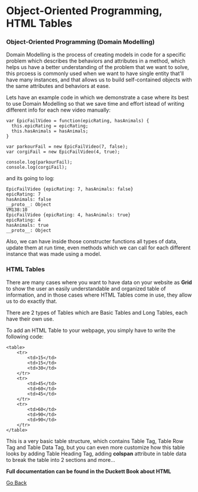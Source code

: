 # Object-Oriented Programming, HTML Tables


### Object-Oriented Programming (Domain Modelling)

Domain Modelling is the process of creating models in code for a specific problem which describes the behaviors and attributes in a method, which helps us have a better understanding of the problem that we want to solve, this prcoess is commonly used when we want to have single entity that'll have many instances, and that allows us to build self-contained objects with the same attributes and behaviors at ease.


Lets have an example code in which we demonstrate a case where its best to use Domain Modelling so that we save time and effort istead of writing different info for each new video manually:

```
var EpicFailVideo = function(epicRating, hasAnimals) {
  this.epicRating = epicRating;
  this.hasAnimals = hasAnimals;
}

var parkourFail = new EpicFailVideo(7, false);
var corgiFail = new EpicFailVideo(4, true);

console.log(parkourFail);
console.log(corgiFail);
```
and its going to log:
```
EpicFailVideo {epicRating: 7, hasAnimals: false}
epicRating: 7
hasAnimals: false
__proto__: Object
VM138:10 
EpicFailVideo {epicRating: 4, hasAnimals: true}
epicRating: 4
hasAnimals: true
__proto__: Object
```
Also, we can have inside those constructer functions all types of data, update them at run time, even methods which we can call for each different instance that was made using a model.


### HTML Tables


There are many cases where you want to have data on your website as **Grid** to show the user an easily understandable and organized table of information, and in those cases where HTML Tables come in use, they allow us to do exactly that.

There are 2 types of Tables which are Basic Tables and Long Tables, each have their own use.

To add an HTML Table to your webpage, you simply have to write the following code:

```
<table>
    <tr>
        <td>15</td>
        <td>15</td>
        <td>30</td>
    </tr>
    <tr>
        <td>45</td>
        <td>60</td>
        <td>45</td>
    </tr>
    <tr>
        <td>60</td>
        <td>90</td>
        <td>90</td>
    </tr>
</table>
```

This is a very basic table structure, which contains Table Tag, Table Row Tag and Table Data Tag, but you can even more customize how this table looks by adding Table Heading Tag, adding **colspan** attribute in table data to break the table into 2 sections and more...

__Full documentation can be found in the Duckett Book about HTML__


[Go Back](https://musaabshalaldeh.github.io/reading-notes/)